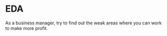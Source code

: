 # EDA

As a business manager, try to find out the weak areas where you can work to make more profit.
